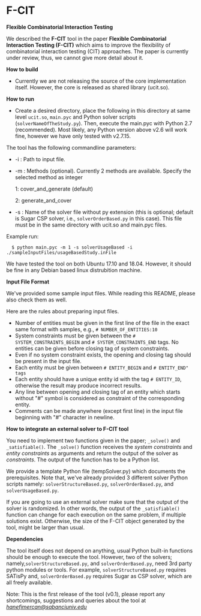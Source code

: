 # F-CIT
**Flexible Combinatorial Interaction Testing**

We described the **F-CIT** tool in the paper **Flexible Combinatorial Interaction Testing (F-CIT)** which aims to improve the flexibility of combinatorial interaction testing (CIT) approaches. The paper is currently under review, thus, we cannot give more detail about it.

**How to build**
* Currently we are not releasing the source of the core implementation itself. However, the core is released as shared library (ucit.so).

**How to run**
* Create a desired directory, place the following in this directory at same level `ucit.so`, `main.pyc` and Python solver scripts (`solverNameOfTheStudy.py`). Then, execute the main.pyc with Python 2.7 (recommended). Most likely, any Python version above v2.6 will work fine, however we have only tested with v2.7.15.

The tool has the following commandline parameters: 
 * -i : Path to input file. 
 * -m : Methods (optional). Currently 2 methods are available. Specify the selected method as integer 
 
      1: cover_and_generate (default)
      
      2: generate_and_cover 
      
 * -s : Name of the solver file without py extension (this is optional; default is Sugar CSP solver, i.e., `solverOrderBased.py` in this case). This file must be in the same directory with ucit.so and main.pyc files.

Example run:

      $ python main.pyc -m 1 -s solverUsageBased -i ./sampleInputFiles/usageBasedStudy.inFile

We have tested the tool on both Ubuntu 17.10 and 18.04. However, it should be fine in any Debian based linux distrubition machine. 


**Input File Format**

We've provided some sample input files. While reading this README, please also check them as well. 

Here are the rules about preparing input files.

* Number of entities must be given in the first line of the file in the exact same format with samples, e.g., `# NUMBER_OF_ENTITIES:10`
* System constraints must be given between the `# SYSTEM_CONSTRAINTS_BEGIN` and `# SYSTEM_CONSTRAINTS_END` tags. No entities can be given before closing tag of system constraints. 
* Even if no system constraint exists, the opening and closing tag should be present in the input file.
* Each entity must be given between `# ENTITY_BEGIN` and `# ENTITY_END" tags`
* Each entity should have a unique entity id with the tag `# ENTITY_ID`, otherwise the result may produce incorrect results.
* Any line between opening and closing tag of an entity which starts without "#" symbol is considered as constraint of the corresponding entity.
* Comments can be made anywhere (except first line) in the input file beginning with "#" character in newline.


**How to integrate an external solver to F-CIT tool**

You need to implement two functions given in the paper; `_solve()` and `_satisfiable()`. The `_solve()` function receives the *system constraints* and *entity constraints* as arguments and return the output of the solver as *constraints*. The output of the function has to be a Python list. 

We provide a template Python file (tempSolver.py) which documents the prerequisites. Note that, we've already provided 3 different solver Python scripts namely: `solverStructureBased.py`, `solverOrderBased.py`, and `solverUsageBased.py`.

If you are going to use an external solver make sure that the output of the solver is randomized. In other words, the output of the `_satisfiable()` function can change for each execution on the same problem, if multiple solutions exist. Otherwise, the size of the F-CIT object generated by the tool, might be larger than usual.


**Dependencies**

The tool itself does not depend on anything, usual Python built-in functions should be enough to execute the tool. However,
two of the solvers; namely,`solverStructureBased.py`, and `solverOrderBased.py`, need 3rd party python modules or tools. For example, `solverStructureBased.py` requires SATisPy and, `solverOrderBased.py` requires Sugar as CSP solver, which are all freely available.

Note: This is the first release of the tool (v0.1), please report any shortcomings, suggestions and queries about the tool at *hanefimercan@sabanciuniv.edu*
